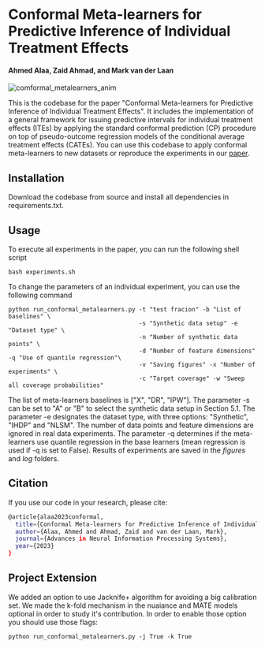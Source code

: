 # Conformal Meta-learners for Predictive Inference of Individual Treatment Effects
#### Ahmed Alaa, Zaid Ahmad, and Mark van der Laan

![comformal_metalearners_anim](https://github.com/AlaaLab/conformal-metalearners/assets/21158134/4ebc6a38-aa6a-4183-9cb6-65c74d7f1ce7)

This is the codebase for the paper "Conformal Meta-learners for Predictive Inference of Individual Treatment Effects". It includes the implementation of a general framework for issuing predictive intervals for individual treatment effects (ITEs) by applying the standard conformal prediction (CP) procedure on top of pseudo-outcome regression models of the conditional average treatment effects (CATEs). You can use this codebase to apply conformal meta-learners to new datasets or reproduce the experiments in our [paper](https://arxiv.org/abs/2308.14895).

## Installation

Download the codebase from source and install all dependencies in requirements.txt.

## Usage

To execute all experiments in the paper, you can run the following shell script

```
bash experiments.sh
```

To change the parameters of an individual experiment, you can use the following command

```
python run_conformal_metalearners.py -t "test fracion" -b "List of baselines" \
                                     -s "Synthetic data setup" -e "Dataset type" \
                                     -n "Number of synthetic data points" \
                                     -d "Number of feature dimensions"  -q "Use of quantile regression"\
                                     -v "Saving figures" -x "Number of experiments" \
                                     -c "Target coverage" -w "Sweep all coverage probabilities"
```
The list of meta-learners baselines is ["X", "DR", "IPW"]. The parameter -s can be set to "A" or "B" to select the synthetic data setup in Section 5.1. The parameter -e designates the dataset type, with three options: "Synthetic", "IHDP" and "NLSM". The number of data points and feature dimensions are ignored in real data experiments. The parameter -q determines if the meta-learners use quantile regression in the base learners (mean regression is used if -q is set to False). Results of experiments are saved in the *figures* and *log* folders.


## Citation

If you use our code in your research, please cite:
```sh
@article{alaa2023conformal,
  title={Conformal Meta-learners for Predictive Inference of Individual Treatment Effects},
  author={Alaa, Ahmed and Ahmad, Zaid and van der Laan, Mark},
  journal={Advances in Neural Information Processing Systems},
  year={2023}
}
```
## Project Extension
We added an option to use Jacknife+ algorithm for avoiding a big calibration set.
We made the k-fold mechanism in the nuaiance and MATE models optional in order to study it's contribution.
In order to enable those option you should use those flags: 
```
python run_conformal_metalearners.py -j True -k True
```
